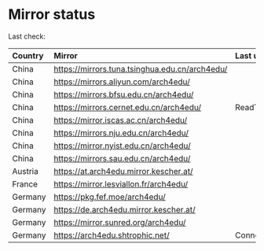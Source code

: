 <script src="./time.js"></script>
# Mirror status
Last check: <script type="text/javascript">localize(1752730214.8884492);</script>

|Country|Mirror|Last update|
|:------|:-----|:----------|
|China|https://mirrors.tuna.tsinghua.edu.cn/arch4edu/|<script type="text/javascript">localize(1752691718);</script>|
|China|https://mirrors.aliyun.com/arch4edu/|<script type="text/javascript">localize(1752691718);</script>|
|China|https://mirrors.bfsu.edu.cn/arch4edu/|<script type="text/javascript">localize(1752691718);</script>|
|China|https://mirrors.cernet.edu.cn/arch4edu/|ReadTimeout|
|China|https://mirror.iscas.ac.cn/arch4edu/|<script type="text/javascript">localize(1752691718);</script>|
|China|https://mirrors.nju.edu.cn/arch4edu/|<script type="text/javascript">localize(1752648645);</script>|
|China|https://mirror.nyist.edu.cn/arch4edu/|<script type="text/javascript">localize(1752691718);</script>|
|China|https://mirrors.sau.edu.cn/arch4edu/|<script type="text/javascript">localize(1752259981);</script>|
|Austria|https://at.arch4edu.mirror.kescher.at/|<script type="text/javascript">localize(1752691718);</script>|
|France|https://mirror.lesviallon.fr/arch4edu/|<script type="text/javascript">localize(1752691718);</script>|
|Germany|https://pkg.fef.moe/arch4edu/|<script type="text/javascript">localize(1752691718);</script>|
|Germany|https://de.arch4edu.mirror.kescher.at/|<script type="text/javascript">localize(1752691718);</script>|
|Germany|https://mirror.sunred.org/arch4edu/|<script type="text/javascript">localize(1752691718);</script>|
|Germany|https://arch4edu.shtrophic.net/|ConnectionError|

<script src="./tablefilter/tablefilter.js"></script>
<script src="./table.js"></script>